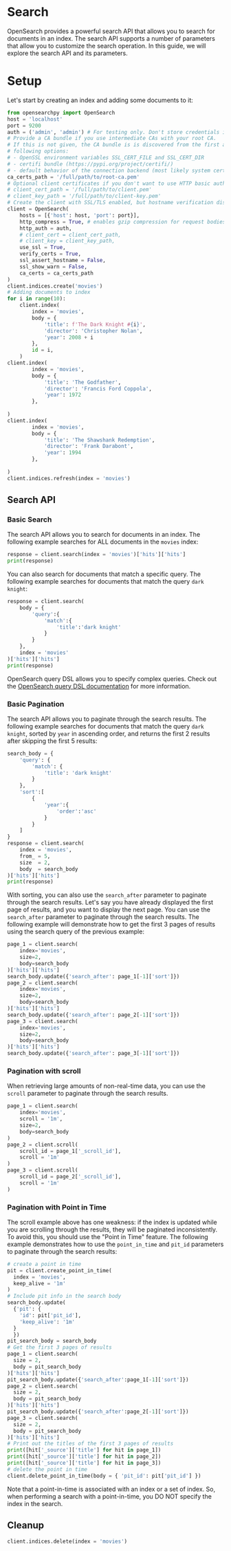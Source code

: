 
# Search
OpenSearch provides a powerful search API that allows you to search for documents in an index. The search API supports a number of parameters that allow you to customize the search operation. In this guide, we will explore the search API and its parameters.

# Setup
Let's start by creating an index and adding some documents to it:

```python
from opensearchpy import OpenSearch
host = 'localhost'
port = 9200
auth = ('admin', 'admin') # For testing only. Don't store credentials in code.
# Provide a CA bundle if you use intermediate CAs with your root CA.
# If this is not given, the CA bundle is is discovered from the first available
# following options:
# - OpenSSL environment variables SSL_CERT_FILE and SSL_CERT_DIR
# - certifi bundle (https://pypi.org/project/certifi/)
# - default behavior of the connection backend (most likely system certs)
ca_certs_path = '/full/path/to/root-ca.pem'
# Optional client certificates if you don't want to use HTTP basic authentication.
# client_cert_path = '/full/path/to/client.pem'
# client_key_path = '/full/path/to/client-key.pem'
# Create the client with SSL/TLS enabled, but hostname verification disabled.
client = OpenSearch(
    hosts = [{'host': host, 'port': port}],
    http_compress = True, # enables gzip compression for request bodies
    http_auth = auth,
    # client_cert = client_cert_path,
    # client_key = client_key_path,
    use_ssl = True,
    verify_certs = True,
    ssl_assert_hostname = False,
    ssl_show_warn = False,
    ca_certs = ca_certs_path
)
client.indices.create('movies')
# Adding documents to index
for i in range(10):
    client.index(
        index = 'movies',
        body = {
            'title': f'The Dark Knight #{i}',
            'director': 'Christopher Nolan',
            'year': 2008 + i
        },
        id = i,
    )
client.index(
        index = 'movies',
        body = {
            'title': 'The Godfather',
            'director': 'Francis Ford Coppola',
            'year': 1972
        },
        
)
client.index(
        index = 'movies',
        body = {
            'title': 'The Shawshank Redemption',
            'director': 'Frank Darabont',
            'year': 1994
        },
        
)
client.indices.refresh(index = 'movies')
```

## Search API

### Basic Search

The search API allows you to search for documents in an index. The following example searches for ALL documents in the `movies` index:

```python
response = client.search(index = 'movies')['hits']['hits']
print(response)
```

You can also search for documents that match a specific query. The following example searches for documents that match the query `dark knight`:

```python
response = client.search(
    body = {
        'query':{
            'match':{
                'title':'dark knight'
            }
        }
    },
    index = 'movies'
)['hits']['hits']
print(response)
```

OpenSearch query DSL allows you to specify complex queries. Check out the [OpenSearch query DSL documentation](https://opensearch.org/docs/latest/query-dsl/) for more information.

### Basic Pagination

The search API allows you to paginate through the search results. The following example searches for documents that match the query `dark knight`, sorted by `year` in ascending order, and returns the first 2 results after skipping the first 5 results:

```python
search_body = {
    'query': {
        'match': {
            'title': 'dark knight'
        }
    },
    'sort':[
        {
            'year':{
                'order':'asc'
            }
        }
    ]
}
response = client.search(
    index = 'movies',
    from_ = 5,
    size  = 2,
    body  = search_body
)['hits']['hits']
print(response)
```

With sorting, you can also use the `search_after` parameter to paginate through the search results. Let's say you have already displayed the first page of results, and you want to display the next page. You can use the `search_after` parameter to paginate through the search results. The following example will demonstrate how to get the first 3 pages of results using the search query of the previous example:

```python
page_1 = client.search(
    index='movies',
    size=2,
    body=search_body
)['hits']['hits']
search_body.update({'search_after': page_1[-1]['sort']})
page_2 = client.search(
    index='movies',
    size=2,
    body=search_body
)['hits']['hits']
search_body.update({'search_after': page_2[-1]['sort']})
page_3 = client.search(
    index='movies',
    size=2,
    body=search_body
)['hits']['hits']
search_body.update({'search_after': page_3[-1]['sort']})
```

### Pagination with scroll

When retrieving large amounts of non-real-time data, you can use the `scroll` parameter to paginate through the search results. 

```python
page_1 = client.search(
    index='movies',
    scroll = '1m',
    size=2,
    body=search_body
)
page_2 = client.scroll(
    scroll_id = page_1['_scroll_id'],
    scroll = '1m'
)
page_3 = client.scroll(
    scroll_id = page_2['_scroll_id'],
    scroll = '1m'
)
```

### Pagination with Point in Time

The scroll example above has one weakness: if the index is updated while you are scrolling through the results, they will be paginated inconsistently. To avoid this, you should use the "Point in Time" feature. The following example demonstrates how to use the `point_in_time` and `pit_id` parameters to paginate through the search results:

```python
# create a point in time
pit = client.create_point_in_time(
  index = 'movies',
  keep_alive = '1m'
)
# Include pit info in the search body
search_body.update(
  {'pit': {
    'id': pit['pit_id'],
    'keep_alive': '1m'
  }
  })
pit_search_body = search_body
# Get the first 3 pages of results
page_1 = client.search(
  size = 2,
  body = pit_search_body
)['hits']['hits']
pit_search_body.update({'search_after':page_1[-1]['sort']})
page_2 = client.search(
  size = 2,
  body = pit_search_body
)['hits']['hits']
pit_search_body.update({'search_after':page_2[-1]['sort']})
page_3 = client.search(
  size = 2,
  body = pit_search_body
)['hits']['hits']
# Print out the titles of the first 3 pages of results
print([hit['_source']['title'] for hit in page_1])
print([hit['_source']['title'] for hit in page_2])
print([hit['_source']['title'] for hit in page_3])
# delete the point in time
client.delete_point_in_time(body = { 'pit_id': pit['pit_id'] })
```
Note that a point-in-time is associated with an index or a set of index. So, when performing a search with a point-in-time, you DO NOT specify the index in the search.

## Cleanup

```python
client.indices.delete(index = 'movies')
```